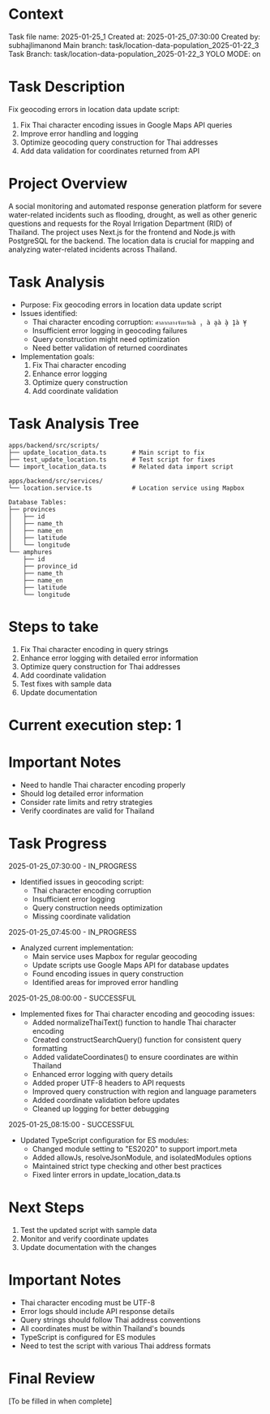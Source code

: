 # Context
Task file name: 2025-01-25_1
Created at: 2025-01-25_07:30:00
Created by: subhajlimanond
Main branch: task/location-data-population_2025-01-22_3
Task Branch: task/location-data-population_2025-01-22_3
YOLO MODE: on

# Task Description
Fix geocoding errors in location data update script:
1. Fix Thai character encoding issues in Google Maps API queries
2. Improve error handling and logging
3. Optimize geocoding query construction for Thai addresses
4. Add data validation for coordinates returned from API

# Project Overview
A social monitoring and automated response generation platform for severe water-related incidents such as flooding, drought, as well as other generic questions and requests for the Royal Irrigation Department (RID) of Thailand. The project uses Next.js for the frontend and Node.js with PostgreSQL for the backend. The location data is crucial for mapping and analyzing water-related incidents across Thailand.

# Task Analysis
- Purpose: Fix geocoding errors in location data update script
- Issues identified:
  - Thai character encoding corruption: `ศาลากลางจังหวัดà ̧. à ̧aà ̧à ̧1à ̧¥`
  - Insufficient error logging in geocoding failures
  - Query construction might need optimization
  - Need better validation of returned coordinates
- Implementation goals:
  1. Fix Thai character encoding
  2. Enhance error logging
  3. Optimize query construction
  4. Add coordinate validation

# Task Analysis Tree
```
apps/backend/src/scripts/
├── update_location_data.ts       # Main script to fix
├── test_update_location.ts       # Test script for fixes
└── import_location_data.ts       # Related data import script

apps/backend/src/services/
└── location.service.ts           # Location service using Mapbox

Database Tables:
├── provinces
│   ├── id
│   ├── name_th
│   ├── name_en
│   ├── latitude
│   └── longitude
└── amphures
    ├── id
    ├── province_id
    ├── name_th
    ├── name_en
    ├── latitude
    └── longitude
```

# Steps to take
1. Fix Thai character encoding in query strings
2. Enhance error logging with detailed error information
3. Optimize query construction for Thai addresses
4. Add coordinate validation
5. Test fixes with sample data
6. Update documentation

# Current execution step: 1

# Important Notes
- Need to handle Thai character encoding properly
- Should log detailed error information
- Consider rate limits and retry strategies
- Verify coordinates are valid for Thailand

# Task Progress
2025-01-25_07:30:00 - IN_PROGRESS
- Identified issues in geocoding script:
  - Thai character encoding corruption
  - Insufficient error logging
  - Query construction needs optimization
  - Missing coordinate validation

2025-01-25_07:45:00 - IN_PROGRESS
- Analyzed current implementation:
  - Main service uses Mapbox for regular geocoding
  - Update scripts use Google Maps API for database updates
  - Found encoding issues in query construction
  - Identified areas for improved error handling

2025-01-25_08:00:00 - SUCCESSFUL
- Implemented fixes for Thai character encoding and geocoding issues:
  - Added normalizeThaiText() function to handle Thai character encoding
  - Created constructSearchQuery() function for consistent query formatting
  - Added validateCoordinates() to ensure coordinates are within Thailand
  - Enhanced error logging with query details
  - Added proper UTF-8 headers to API requests
  - Improved query construction with region and language parameters
  - Added coordinate validation before updates
  - Cleaned up logging for better debugging

2025-01-25_08:15:00 - SUCCESSFUL
- Updated TypeScript configuration for ES modules:
  - Changed module setting to "ES2020" to support import.meta
  - Added allowJs, resolveJsonModule, and isolatedModules options
  - Maintained strict type checking and other best practices
  - Fixed linter errors in update_location_data.ts

# Next Steps
1. Test the updated script with sample data
2. Monitor and verify coordinate updates
3. Update documentation with the changes

# Important Notes
- Thai character encoding must be UTF-8
- Error logs should include API response details
- Query strings should follow Thai address conventions
- All coordinates must be within Thailand's bounds
- TypeScript is configured for ES modules
- Need to test the script with various Thai address formats

# Final Review
[To be filled in when complete] 
